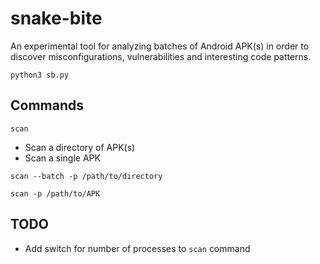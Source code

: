 # snake-bite

An experimental tool for analyzing batches of Android APK(s) in order
to discover misconfigurations, vulnerabilities and interesting code patterns.


`python3 sb.py`

## Commands

`scan`
+ Scan a directory of APK(s)
+ Scan a single APK

`scan --batch -p /path/to/directory`

`scan -p /path/to/APK`

## TODO
+ Add switch for number of processes to `scan` command
